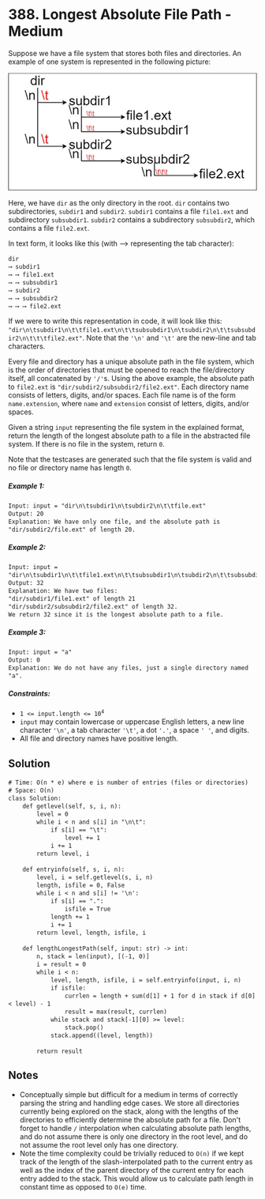 # 388. Longest Absolute File Path - Medium

Suppose we have a file system that stores both files and directories. An example of one system is represented in the following picture:

![](../assets/388-mdir.jpg)

Here, we have `dir` as the only directory in the root. `dir` contains two subdirectories, `subdir1` and `subdir2`. `subdir1` contains a file `file1.ext` and subdirectory `subsubdir1`. `subdir2` contains a subdirectory `subsubdir2`, which contains a file `file2.ext`.

In text form, it looks like this (with ⟶ representing the tab character):

```
dir
⟶ subdir1
⟶ ⟶ file1.ext
⟶ ⟶ subsubdir1
⟶ subdir2
⟶ ⟶ subsubdir2
⟶ ⟶ ⟶ file2.ext
```

If we were to write this representation in code, it will look like this: `"dir\n\tsubdir1\n\t\tfile1.ext\n\t\tsubsubdir1\n\tsubdir2\n\t\tsubsubdir2\n\t\t\tfile2.ext"`. Note that the `'\n'` and `'\t'` are the new-line and tab characters.

Every file and directory has a unique absolute path in the file system, which is the order of directories that must be opened to reach the file/directory itself, all concatenated by `'/'`s. Using the above example, the absolute path to `file2.ext` is `"dir/subdir2/subsubdir2/file2.ext"`. Each directory name consists of letters, digits, and/or spaces. Each file name is of the form `name.extension`, where `name` and `extension` consist of letters, digits, and/or spaces.

Given a string `input` representing the file system in the explained format, return the length of the longest absolute path to a file in the abstracted file system. If there is no file in the system, return `0`.

Note that the testcases are generated such that the file system is valid and no file or directory name has length `0`.

##### Example 1:

```
Input: input = "dir\n\tsubdir1\n\tsubdir2\n\t\tfile.ext"
Output: 20
Explanation: We have only one file, and the absolute path is "dir/subdir2/file.ext" of length 20.
```

##### Example 2:

```
Input: input = "dir\n\tsubdir1\n\t\tfile1.ext\n\t\tsubsubdir1\n\tsubdir2\n\t\tsubsubdir2\n\t\t\tfile2.ext"
Output: 32
Explanation: We have two files:
"dir/subdir1/file1.ext" of length 21
"dir/subdir2/subsubdir2/file2.ext" of length 32.
We return 32 since it is the longest absolute path to a file.
```

##### Example 3:

```
Input: input = "a"
Output: 0
Explanation: We do not have any files, just a single directory named "a".
```

##### Constraints:

- <code>1 <= input.length <= 10<sup>4</sup></code>
- `input` may contain lowercase or uppercase English letters, a new line character `'\n'`, a tab character `'\t'`, a dot `'.'`, a space `' '`, and digits.
- All file and directory names have positive length.

## Solution

```
# Time: O(n * e) where e is number of entries (files or directories)
# Space: O(n)
class Solution:
    def getlevel(self, s, i, n):
        level = 0
        while i < n and s[i] in "\n\t":
            if s[i] == "\t":
                level += 1
            i += 1
        return level, i

    def entryinfo(self, s, i, n):
        level, i = self.getlevel(s, i, n)
        length, isfile = 0, False
        while i < n and s[i] != '\n':
            if s[i] == ".":
                isfile = True
            length += 1
            i += 1
        return level, length, isfile, i

    def lengthLongestPath(self, input: str) -> int:
        n, stack = len(input), [(-1, 0)]
        i = result = 0
        while i < n:
            level, length, isfile, i = self.entryinfo(input, i, n)
            if isfile:
                currlen = length + sum(d[1] + 1 for d in stack if d[0] < level) - 1
                result = max(result, currlen)
            while stack and stack[-1][0] >= level:
                stack.pop()
            stack.append((level, length))

        return result
```

## Notes
- Conceptually simple but difficult for a medium in terms of correctly parsing the string and handling edge cases. We store all directories currently being explored on the stack, along with the lengths of the directories to efficiently determine the absolute path for a file. Don't forget to handle `/` interpolation when calculating absolute path lengths, and do not assume there is only one directory in the root level, and do not assume the root level only has one directory.
- Note the time complexity could be trivially reduced to `O(n)` if we kept track of the length of the slash-interpolated path to the current entry as well as the index of the parent directory of the current entry for each entry added to the stack. This would allow us to calculate path length in constant time as opposed to `O(e)` time.